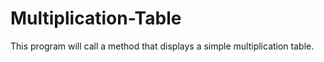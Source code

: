 # Multiplication-Table
This program will call a method that displays a simple multiplication table.
